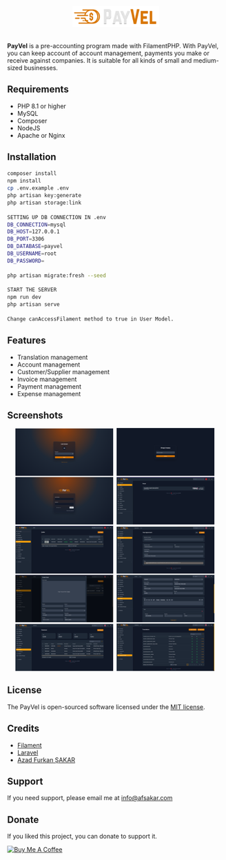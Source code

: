 # <p align="center"><img src="public/images/payvel-dark.svg" width="200" /></p>

**PayVel** is a pre-accounting program made with FilamentPHP. With PayVel, you can keep account of account management, payments you make or receive against companies. It is suitable for all kinds of small and medium-sized businesses.

## Requirements

-   PHP 8.1 or higher
-   MySQL
-   Composer
-   NodeJS
-   Apache or Nginx

## Installation

```bash
composer install
npm install
cp .env.example .env
php artisan key:generate
php artisan storage:link

SETTING UP DB CONNECTION IN .env
DB_CONNECTION=mysql
DB_HOST=127.0.0.1
DB_PORT=3306
DB_DATABASE=payvel
DB_USERNAME=root
DB_PASSWORD=

php artisan migrate:fresh --seed

START THE SERVER
npm run dev
php artisan serve

Change canAccessFilament method to true in User Model.
```

## Features

- Translation management
- Account management
- Customer/Supplier management
- Invoice management
- Payment management
- Expense management


## Screenshots

<p align="center">
<img src="public/images/screenshots/payvel-sc-7.png" width="45%" />&nbsp;
<img src="public/images/screenshots/payvel-sc-8.png" width="45%" />&nbsp;
<img src="public/images/screenshots/payvel-sc-9.png" width="45%" />&nbsp;
<img src="public/images/screenshots/payvel-sc-2.png" width="45%" />&nbsp;
<img src="public/images/screenshots/payvel-sc-1.png" width="45%" />&nbsp;
<img src="public/images/screenshots/payvel-sc-3.png" width="45%" />&nbsp;
<img src="public/images/screenshots/payvel-sc-4.png" width="45%" />&nbsp;
<img src="public/images/screenshots/payvel-sc-5.png" width="45%" />&nbsp;
<img src="public/images/screenshots/payvel-sc-6.png" width="45%" />&nbsp;
<img src="public/images/screenshots/payvel-sc-10.png" width="45%" />&nbsp;
</p>

## License

The PayVel is open-sourced software licensed under the [MIT license](https://opensource.org/licenses/MIT).

## Credits

- [Filament](https://filamentphp.com)
- [Laravel](https://laravel.com)
- [Azad Furkan ŞAKAR](https://github.com/afsakar)

## Support

If you need support, please email me at [info@afsakar.com](mailto:info@afsakar.com)

## Donate

If you liked this project, you can donate to support it.

<a href="https://www.buymeacoffee.com/afsakar" target="_blank"><img src="https://cdn.buymeacoffee.com/buttons/v2/default-yellow.png" alt="Buy Me A Coffee" style="height: 40px !important;width: 156px !important;" ></a>
